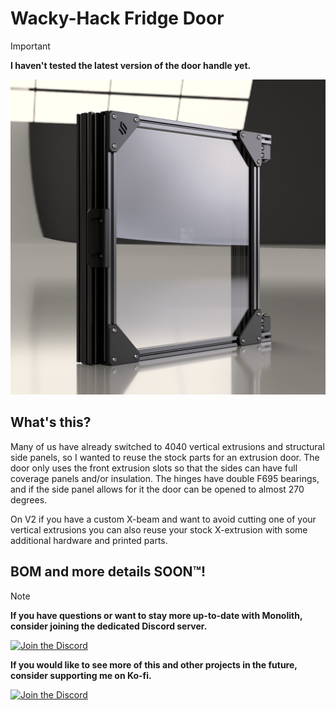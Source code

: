 # Wacky-Hack Fridge Door 
> [!IMPORTANT]
> **I haven't tested the latest version of the door handle yet.**

![1](Images/door.png)

## What's this?

Many of us have already switched to 4040 vertical extrusions and structural side panels, so I wanted to reuse the stock parts for an extrusion door. The door only uses the front extrusion slots so that the sides can have full coverage panels and/or insulation. The hinges have double F695 bearings, and if the side panel allows for it the door can be opened to almost 270 degrees.


On V2 if you have a custom X-beam and want to avoid cutting one of your vertical extrusions you can also reuse your stock X-extrusion with some additional hardware and printed parts.


## BOM and more details SOON™!



> [!NOTE]
> **If you have questions or want to stay more up-to-date with Monolith, consider joining the dedicated Discord server.**
>
> [![Join the Discord](https://discord.com/api/guilds/1227971059764953230/widget.png?style=banner3)](https://discord.gg/JanBKxAzDz)
>
> **If you would like to see more of this and other projects in the future, consider supporting me on Ko-fi.**
>
> [![Join the Discord](https://github.com/CloakedWayne/Monolith_Gantry_V2-VT/blob/main/Images/kofi_short_button_white.png)](https://ko-fi.com/cloakedwayne)
